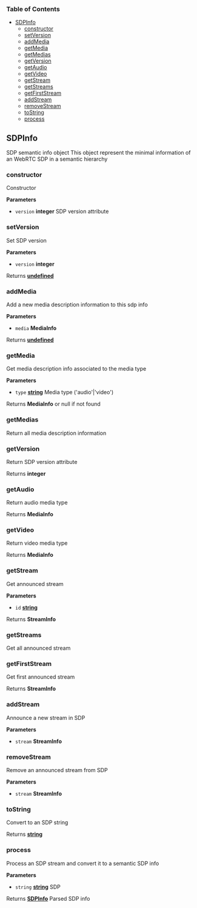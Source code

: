 <!-- Generated by documentation.js. Update this documentation by updating the source code. -->

### Table of Contents

-   [SDPInfo](#sdpinfo)
    -   [constructor](#constructor)
    -   [setVersion](#setversion)
    -   [addMedia](#addmedia)
    -   [getMedia](#getmedia)
    -   [getMedias](#getmedias)
    -   [getVersion](#getversion)
    -   [getAudio](#getaudio)
    -   [getVideo](#getvideo)
    -   [getStream](#getstream)
    -   [getStreams](#getstreams)
    -   [getFirstStream](#getfirststream)
    -   [addStream](#addstream)
    -   [removeStream](#removestream)
    -   [toString](#tostring)
    -   [process](#process)

## SDPInfo

SDP semantic info object
This object represent the minimal information of an WebRTC SDP in a semantic hierarchy

### constructor

Constructor

**Parameters**

-   `version` **integer** SDP version attribute

### setVersion

Set SDP version

**Parameters**

-   `version` **integer** 

Returns **[undefined](https://developer.mozilla.org/en-US/docs/Web/JavaScript/Reference/Global_Objects/undefined)** 

### addMedia

Add a new media description information to this sdp info

**Parameters**

-   `media` **MediaInfo** 

Returns **[undefined](https://developer.mozilla.org/en-US/docs/Web/JavaScript/Reference/Global_Objects/undefined)** 

### getMedia

Get media description info associated to the media type

**Parameters**

-   `type` **[string](https://developer.mozilla.org/en-US/docs/Web/JavaScript/Reference/Global_Objects/String)** Media type ('audio'|'video')

Returns **MediaInfo** or null if not found

### getMedias

Return all media description information

### getVersion

Return SDP version attribute

Returns **integer** 

### getAudio

Return audio media type

Returns **MediaInfo** 

### getVideo

Return video media type

Returns **MediaInfo** 

### getStream

Get announced stream

**Parameters**

-   `id` **[string](https://developer.mozilla.org/en-US/docs/Web/JavaScript/Reference/Global_Objects/String)** 

Returns **StreamInfo** 

### getStreams

Get all announced stream

### getFirstStream

Get first announced stream

Returns **StreamInfo** 

### addStream

Announce a new stream in SDP

**Parameters**

-   `stream` **StreamInfo** 

### removeStream

Remove an announced stream from SDP

**Parameters**

-   `stream` **StreamInfo** 

### toString

Convert to an SDP string

Returns **[string](https://developer.mozilla.org/en-US/docs/Web/JavaScript/Reference/Global_Objects/String)** 

### process

Process an SDP stream and convert it to a semantic SDP info

**Parameters**

-   `string` **[string](https://developer.mozilla.org/en-US/docs/Web/JavaScript/Reference/Global_Objects/String)** SDP

Returns **[SDPInfo](#sdpinfo)** Parsed SDP info
